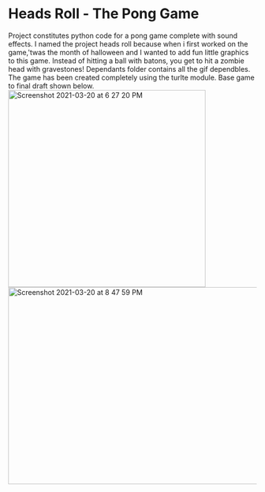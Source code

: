 # Heads Roll - The Pong Game

Project constitutes python code for a pong game complete with sound effects. I named the project heads roll because when i first worked on the game,'twas the month of halloween and I wanted to add fun little graphics to this game. Instead of hitting a ball with batons, you get to hit a zombie head with gravestones! Dependants folder contains all the gif dependbles. The game has been created completely using the turlte module. Base game to final draft shown below.<br><img alt="Screenshot 2021-03-20 at 6 27 20 PM" src="https://user-images.githubusercontent.com/54230749/111875430-b8602680-89bf-11eb-98e6-89c6ec8c1174.png" width="400" height="400">
<img width="795" alt="Screenshot 2021-03-20 at 8 47 59 PM" src="https://user-images.githubusercontent.com/54230749/111875445-c44be880-89bf-11eb-956e-1640367cceb7.png" width="400" height="400">


